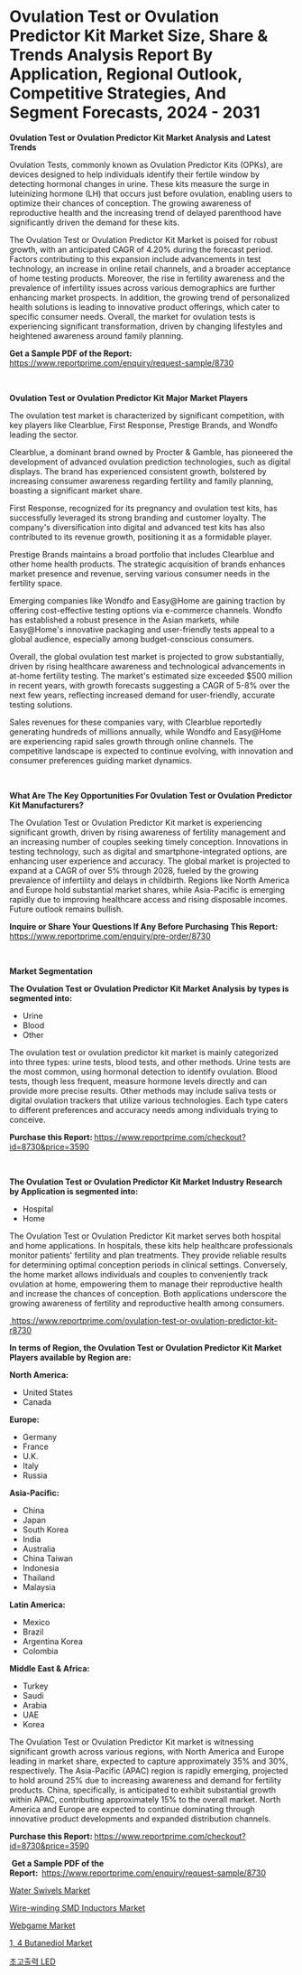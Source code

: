 <p><h1>Ovulation Test or Ovulation Predictor Kit Market Size, Share & Trends Analysis Report By Application, Regional Outlook, Competitive Strategies, And Segment Forecasts, 2024 - 2031</h1></p><p><strong>Ovulation Test or Ovulation Predictor Kit Market Analysis and Latest Trends</strong></p>
<p><p>Ovulation Tests, commonly known as Ovulation Predictor Kits (OPKs), are devices designed to help individuals identify their fertile window by detecting hormonal changes in urine. These kits measure the surge in luteinizing hormone (LH) that occurs just before ovulation, enabling users to optimize their chances of conception. The growing awareness of reproductive health and the increasing trend of delayed parenthood have significantly driven the demand for these kits.</p><p>The Ovulation Test or Ovulation Predictor Kit Market is poised for robust growth, with an anticipated CAGR of 4.20% during the forecast period. Factors contributing to this expansion include advancements in test technology, an increase in online retail channels, and a broader acceptance of home testing products. Moreover, the rise in fertility awareness and the prevalence of infertility issues across various demographics are further enhancing market prospects. In addition, the growing trend of personalized health solutions is leading to innovative product offerings, which cater to specific consumer needs. Overall, the market for ovulation tests is experiencing significant transformation, driven by changing lifestyles and heightened awareness around family planning.</p></p>
<p><strong>Get a Sample PDF of the Report:&nbsp;</strong> <a href="https://www.reportprime.com/enquiry/request-sample/8730">https://www.reportprime.com/enquiry/request-sample/8730</a></p>
<p>&nbsp;</p>
<p><strong>Ovulation Test or Ovulation Predictor Kit Major Market Players</strong></p>
<p><p>The ovulation test market is characterized by significant competition, with key players like Clearblue, First Response, Prestige Brands, and Wondfo leading the sector. </p><p>Clearblue, a dominant brand owned by Procter & Gamble, has pioneered the development of advanced ovulation prediction technologies, such as digital displays. The brand has experienced consistent growth, bolstered by increasing consumer awareness regarding fertility and family planning, boasting a significant market share. </p><p>First Response, recognized for its pregnancy and ovulation test kits, has successfully leveraged its strong branding and customer loyalty. The company's diversification into digital and advanced test kits has also contributed to its revenue growth, positioning it as a formidable player. </p><p>Prestige Brands maintains a broad portfolio that includes Clearblue and other home health products. The strategic acquisition of brands enhances market presence and revenue, serving various consumer needs in the fertility space.</p><p>Emerging companies like Wondfo and Easy@Home are gaining traction by offering cost-effective testing options via e-commerce channels. Wondfo has established a robust presence in the Asian markets, while Easy@Home's innovative packaging and user-friendly tests appeal to a global audience, especially among budget-conscious consumers.</p><p>Overall, the global ovulation test market is projected to grow substantially, driven by rising healthcare awareness and technological advancements in at-home fertility testing. The market's estimated size exceeded $500 million in recent years, with growth forecasts suggesting a CAGR of 5-8% over the next few years, reflecting increased demand for user-friendly, accurate testing solutions. </p><p>Sales revenues for these companies vary, with Clearblue reportedly generating hundreds of millions annually, while Wondfo and Easy@Home are experiencing rapid sales growth through online channels. The competitive landscape is expected to continue evolving, with innovation and consumer preferences guiding market dynamics.</p></p>
<p>&nbsp;</p>
<p><strong>What Are The Key Opportunities For Ovulation Test or Ovulation Predictor Kit Manufacturers?</strong></p>
<p><p>The Ovulation Test or Ovulation Predictor Kit market is experiencing significant growth, driven by rising awareness of fertility management and an increasing number of couples seeking timely conception. Innovations in testing technology, such as digital and smartphone-integrated options, are enhancing user experience and accuracy. The global market is projected to expand at a CAGR of over 5% through 2028, fueled by the growing prevalence of infertility and delays in childbirth. Regions like North America and Europe hold substantial market shares, while Asia-Pacific is emerging rapidly due to improving healthcare access and rising disposable incomes. Future outlook remains bullish.</p></p>
<p><strong>Inquire or Share Your Questions If Any Before Purchasing This Report:</strong> <a href="https://www.reportprime.com/enquiry/pre-order/8730">https://www.reportprime.com/enquiry/pre-order/8730</a></p>
<p>&nbsp;</p>
<p><strong>Market Segmentation</strong></p>
<p><strong>The Ovulation Test or Ovulation Predictor Kit Market Analysis by types is segmented into:</strong></p>
<p><ul><li>Urine</li><li>Blood</li><li>Other</li></ul></p>
<p><p>The ovulation test or ovulation predictor kit market is mainly categorized into three types: urine tests, blood tests, and other methods. Urine tests are the most common, using hormonal detection to identify ovulation. Blood tests, though less frequent, measure hormone levels directly and can provide more precise results. Other methods may include saliva tests or digital ovulation trackers that utilize various technologies. Each type caters to different preferences and accuracy needs among individuals trying to conceive.</p></p>
<p><strong>Purchase this Report:&nbsp;</strong><a href="https://www.reportprime.com/checkout?id=8730&price=3590">https://www.reportprime.com/checkout?id=8730&price=3590</a></p>
<p>&nbsp;</p>
<p><strong>The Ovulation Test or Ovulation Predictor Kit Market Industry Research by Application is segmented into:</strong></p>
<p><ul><li>Hospital</li><li>Home</li></ul></p>
<p><p>The Ovulation Test or Ovulation Predictor Kit market serves both hospital and home applications. In hospitals, these kits help healthcare professionals monitor patients' fertility and plan treatments. They provide reliable results for determining optimal conception periods in clinical settings. Conversely, the home market allows individuals and couples to conveniently track ovulation at home, empowering them to manage their reproductive health and increase the chances of conception. Both applications underscore the growing awareness of fertility and reproductive health among consumers.</p></p>
<p><a href="https://www.reportprime.com/ovulation-test-or-ovulation-predictor-kit-r8730">&nbsp;https://www.reportprime.com/ovulation-test-or-ovulation-predictor-kit-r8730</a></p>
<p><strong>In terms of Region, the Ovulation Test or Ovulation Predictor Kit Market Players available by Region are:</strong></p>
<p>
    <p> <strong> North America: </strong>
        <ul>
            <li>United States</li>
            <li>Canada</li>
        </ul>
        </p> 
    <p> <strong> Europe: </strong>
        <ul>
            <li>Germany</li>
            <li>France</li>
            <li>U.K.</li>
            <li>Italy</li>
            <li>Russia</li>
        </ul>
        </p> 
    <p> <strong> Asia-Pacific: </strong>
        <ul>
            <li>China</li>
            <li>Japan</li>
            <li>South Korea</li>
            <li>India</li>
            <li>Australia</li>
            <li>China Taiwan</li>
            <li>Indonesia</li>
            <li>Thailand</li>
            <li>Malaysia</li>
        </ul>
        </p> 
    <p> <strong> Latin America: </strong>
        <ul>
            <li>Mexico</li>
            <li>Brazil</li>
            <li>Argentina Korea</li>
            <li>Colombia</li>
        </ul>
        </p> 
    <p> <strong> Middle East & Africa: </strong>
        <ul>
            <li>Turkey</li>
            <li>Saudi</li>
            <li>Arabia</li>
            <li>UAE</li>
            <li>Korea</li>
        </ul>
    </p>
    </p>
<p><p>The Ovulation Test or Ovulation Predictor Kit market is witnessing significant growth across various regions, with North America and Europe leading in market share, expected to capture approximately 35% and 30%, respectively. The Asia-Pacific (APAC) region is rapidly emerging, projected to hold around 25% due to increasing awareness and demand for fertility products. China, specifically, is anticipated to exhibit substantial growth within APAC, contributing approximately 15% to the overall market. North America and Europe are expected to continue dominating through innovative product developments and expanded distribution channels.</p></p>
<p><strong>Purchase this Report: </strong><a href="https://www.reportprime.com/checkout?id=8730&price=3590">https://www.reportprime.com/checkout?id=8730&price=3590</a></p>
<p>&nbsp;<strong>Get a Sample PDF of the Report:&nbsp;&nbsp;</strong><a href="https://www.reportprime.com/enquiry/request-sample/8730">https://www.reportprime.com/enquiry/request-sample/8730</a></p>
<p><strong></strong></p>
<p><p><a href="https://www.linkedin.com/pulse/unveiling-market-trends-global-water-swivels-growth-regional-ojm3f?trackingId=tqUx04v7SRyCZ99N44b45A%3D%3D">Water Swivels Market</a></p><p><a href="https://issuu.com/reportprime-2/docs/wire-winding-smd-inductors-market-s_d087249a3f20d5">Wire-winding SMD Inductors Market</a></p><p><a href="https://www.linkedin.com/pulse/webgame-industry-forecast-market-shifts-strategic-imperatives-uglgc?trackingId=dOzJMQ%2FfQc%2BJ10xCGQjO0g%3D%3D">Webgame Market</a></p><p><a href="https://medium.com/@adam.churchill89678/global-1-4-butanediol-market-trends-analysis-and-future-growth-prospects-2024-2031-76767a3f59fe">1, 4 Butanediol Market</a></p><p><a href="https://medium.com/@darrylnorton87/%EA%B8%80%EB%A1%9C%EB%B2%8C-%EC%B4%88%EA%B3%A0%EC%B6%9C%EB%A0%A5-led-%EC%82%B0%EC%97%85-%EC%97%B0%EA%B5%AC-%EB%B3%B4%EA%B3%A0%EC%84%9C-%EA%B2%BD%EC%9F%81-%ED%99%98%EA%B2%BD-%EC%8B%9C%EC%9E%A5-%EA%B7%9C%EB%AA%A8-%EC%A7%80%EC%97%AD-%ED%98%84%ED%99%A9-%EB%B0%8F-%EC%A0%84%EB%A7%9D-%EC%98%88%EC%B8%A1-2024-2031-9ca80a0df5cc">초고출력 LED</a></p></p>